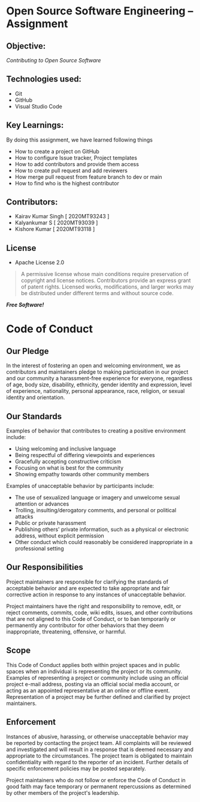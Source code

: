 # Open Source Software Engineering – Assignment
## Objective:
_Contributing to Open Source Software_

## Technologies used:
- Git
- GitHub
- Visual Studio Code

## Key Learnings:
By doing this assignment, we have learned following things 
-	How to create a project on GitHub
-	How to configure Issue tracker, Project templates
-	How to add contributors and provide them access 
-	How to create pull request and add reviewers
-	How merge pull request from feature branch to dev or main 
-	How to find who is the highest contributor 

## Contributors:
- Kairav Kumar Singh [ 2020MT93243 ]
- Kalyankumar S [ 2020MT93039 ]
- Kishore Kumar [ 2020MT93118 ]

## License

- Apache License 2.0

> A permissive license whose main conditions require 
> preservation of copyright and license notices. 
> Contributors provide an express grant of patent rights. 
> Licensed works, modifications, and larger works may be 
> distributed under different terms and without source code.

_**Free Software!**_

# Code of Conduct

## Our Pledge

In the interest of fostering an open and welcoming environment, we as
contributors and maintainers pledge to making participation in our project and
our community a harassment-free experience for everyone, regardless of age, body
size, disability, ethnicity, gender identity and expression, level of experience,
nationality, personal appearance, race, religion, or sexual identity and
orientation.

## Our Standards

Examples of behavior that contributes to creating a positive environment
include:

* Using welcoming and inclusive language
* Being respectful of differing viewpoints and experiences
* Gracefully accepting constructive criticism
* Focusing on what is best for the community
* Showing empathy towards other community members

Examples of unacceptable behavior by participants include:

* The use of sexualized language or imagery and unwelcome sexual attention or
advances
* Trolling, insulting/derogatory comments, and personal or political attacks
* Public or private harassment
* Publishing others' private information, such as a physical or electronic
  address, without explicit permission
* Other conduct which could reasonably be considered inappropriate in a
  professional setting

## Our Responsibilities

Project maintainers are responsible for clarifying the standards of acceptable
behavior and are expected to take appropriate and fair corrective action in
response to any instances of unacceptable behavior.

Project maintainers have the right and responsibility to remove, edit, or
reject comments, commits, code, wiki edits, issues, and other contributions
that are not aligned to this Code of Conduct, or to ban temporarily or
permanently any contributor for other behaviors that they deem inappropriate,
threatening, offensive, or harmful.

## Scope

This Code of Conduct applies both within project spaces and in public spaces
when an individual is representing the project or its community. Examples of
representing a project or community include using an official project e-mail
address, posting via an official social media account, or acting as an appointed
representative at an online or offline event. Representation of a project may be
further defined and clarified by project maintainers.

## Enforcement

Instances of abusive, harassing, or otherwise unacceptable behavior may be
reported by contacting the project team. All
complaints will be reviewed and investigated and will result in a response that
is deemed necessary and appropriate to the circumstances. The project team is
obligated to maintain confidentiality with regard to the reporter of an incident.
Further details of specific enforcement policies may be posted separately.

Project maintainers who do not follow or enforce the Code of Conduct in good
faith may face temporary or permanent repercussions as determined by other
members of the project's leadership.
